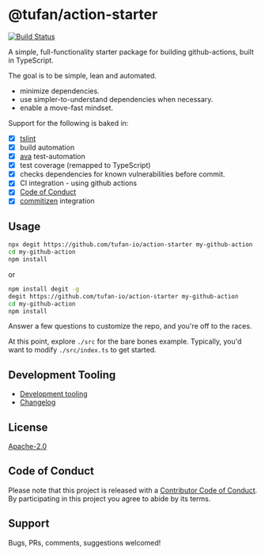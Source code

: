 # @tufan/action-starter

[![Build Status](https://github.com/tufan-io/action-starter/workflows/ci-build/badge.svg)](https://github.com/tufan-io/action-starter/actions)

<!--

[![Build status](https://tufan-io.github.io/action-starter/ci/badge/build.svg)](https://github.com/tufan-io/action-starter/actions)
![Coverage](https://tufan-io.github.io/action-starter/ci/badge/coverage.svg)
-->

A simple, full-functionality starter package for building github-actions,
built in TypeScript.

The goal is to be simple, lean and automated.

- minimize dependencies.
- use simpler-to-understand dependencies when necessary.
- enable a move-fast mindset.

Support for the following is baked in:

- [x] [tslint](https://github.com/palantir/tslint)
- [x] build automation
- [x] [ava](https://github.com/avajs/ava) test-automation
- [x] test coverage (remapped to TypeScript)
- [x] checks dependencies for known vulnerabilities before commit.
- [x] CI integration - using github actions
- [x] [Code of Conduct](./CODE_OF_CONDUCT.md)
- [x] [commitizen](https://www.npmjs.com/package/commitizen) integration

## Usage

```bash
npx degit https://github.com/tufan-io/action-starter my-github-action
cd my-github-action
npm install
```
or

```bash
npm install degit -g
degit https://github.com/tufan-io/action-starter my-github-action
cd my-github-action
npm install
```

Answer a few questions to customize the repo, and you're off to the races.

At this point, explore `./src` for the bare bones example.
Typically, you'd want to modify `./src/index.ts` to get started.

## Development Tooling

- [Development tooling](./docs/DevTools.md)
- [Changelog](./CHANGELOG.md)

## License

[Apache-2.0](./LICENSE.md)

## Code of Conduct

Please note that this project is released with a [Contributor Code of Conduct](code-of-conduct.md). By participating in this project you agree to abide by its terms.

## Support

Bugs, PRs, comments, suggestions welcomed!
